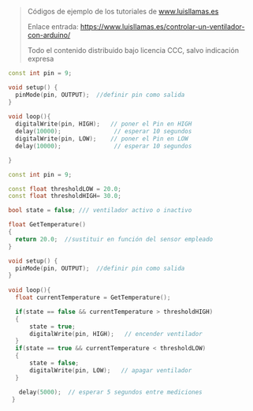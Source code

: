 > Códigos de ejemplo de los tutoriales de www.luisllamas.es
>
> Enlace entrada: https://www.luisllamas.es/controlar-un-ventilador-con-arduino/
>
> Todo el contenido distribuido bajo licencia CCC, salvo indicación expresa

```cpp
const int pin = 9;

void setup() {
  pinMode(pin, OUTPUT);  //definir pin como salida
}
 
void loop(){
  digitalWrite(pin, HIGH);   // poner el Pin en HIGH
  delay(10000);               // esperar 10 segundos
  digitalWrite(pin, LOW);    // poner el Pin en LOW
  delay(10000);               // esperar 10 segundos

}
```

```cpp
const int pin = 9;

const float thresholdLOW = 20.0;
const float thresholdHIGH= 30.0;

bool state = false; /// ventilador activo o inactivo

float GetTemperature()
{
  return 20.0;  //sustituir en función del sensor empleado
}

void setup() {
  pinMode(pin, OUTPUT);  //definir pin como salida
}
 
void loop(){
  float currentTemperature = GetTemperature();

  if(state == false && currentTemperature > thresholdHIGH)
  {
      state = true;
      digitalWrite(pin, HIGH);   // encender ventilador
  }
  if(state == true && currentTemperature < thresholdLOW)
  {
      state = false;
      digitalWrite(pin, LOW);   // apagar ventilador
  }

   delay(5000);  // esperar 5 segundos entre mediciones
 }
```